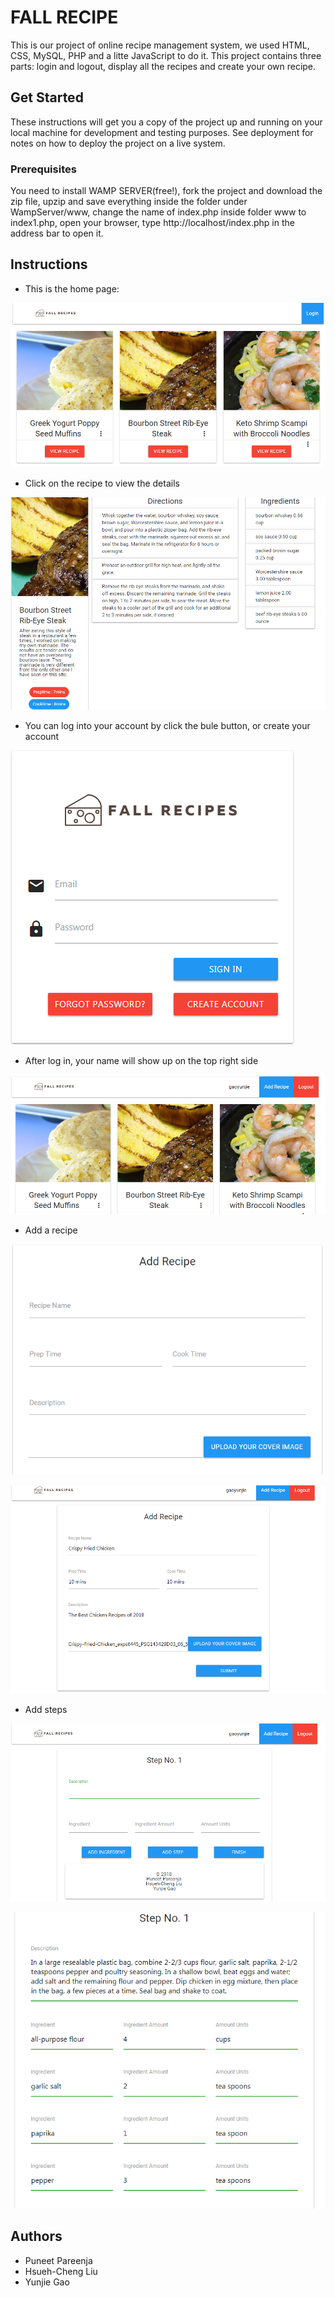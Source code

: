 # FALL RECIPE
This is our project of online recipe management system, we used HTML, CSS, MySQL, PHP and a litte JavaScript to do it.
This project contains three parts: login and logout, display all the recipes and create your own recipe.
## Get Started
These instructions will get you a copy of the project up and running on your local machine for development and testing purposes. See deployment for notes on how to deploy the project on a live system.
### Prerequisites
You need to install WAMP SERVER(free!), fork the project and download the zip file, upzip and save everything inside the folder under WampServer/www, change the name of index.php inside folder www to index1.php, open your browser, type http://localhost/index.php in the address bar to open it.
## Instructions
* This is the home page:

![ScreenShot](/screenshots/homepage.png)

* Click on the recipe to view the details

![ScreenShot](/screenshots/recipe.png)

* You can log into your account by click the bule button, or create your account

![ScreenShot](/screenshots/loginpage.png)

* After log in, your name will show up on the top right side

![ScreenShot](/screenshots/homepage-with-login-name.png)

* Add a recipe

![ScreenShot](/screenshots/addrecipe.png)

![ScreenShot](/screenshots/addrecipe-example.png)

* Add steps

![ScreenShot](/screenshots/addrecipe-steps.png)

![ScreenShot](/screenshots/addrecipe-steps-example.png)

## Authors
* Puneet Pareenja
* Hsueh-Cheng Liu
* Yunjie Gao
